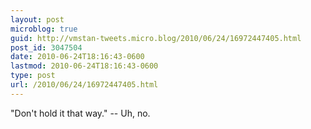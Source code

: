 ```yaml
---
layout: post
microblog: true
guid: http://vmstan-tweets.micro.blog/2010/06/24/16972447405.html
post_id: 3047504
date: 2010-06-24T18:16:43-0600
lastmod: 2010-06-24T18:16:43-0600
type: post
url: /2010/06/24/16972447405.html
---
```

"Don't hold it that way."  -- Uh, no.
